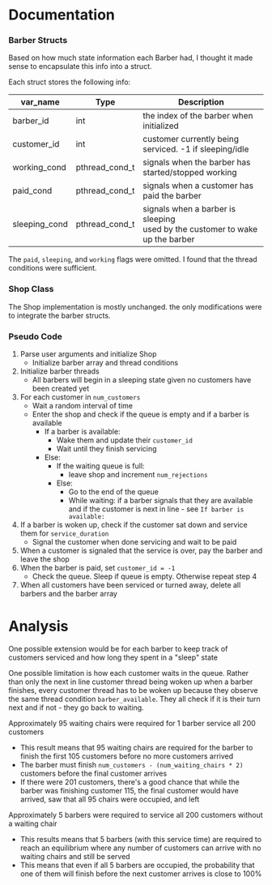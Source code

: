 # Documentation

### Barber Structs

Based on how much state information each Barber had, I thought it 
made sense to encapsulate this info into a struct.

Each struct stores the following info:

| var_name | Type | Description |
| ----------- | ----------- |----------- |
| barber_id | int | the index of the barber when initialized |
| customer_id | int | customer currently being serviced. -1 if sleeping/idle |
| working_cond | pthread_cond_t | signals when the barber has started/stopped working |
| paid_cond | pthread_cond_t | signals when a customer has paid the barber |
| sleeping_cond | pthread_cond_t | signals when a barber is sleeping <br > used by the customer to wake up the barber |

The `paid`, `sleeping`, and `working` flags were omitted. I found that
the thread conditions were sufficient.

### Shop Class
The Shop implementation is mostly unchanged. the only modifications were to integrate the barber structs.

### Pseudo Code
1. Parse user arguments and initialize Shop
   * Initialize barber array and thread conditions
2. Initialize barber threads
   * All barbers will begin in a sleeping state given no customers have been created yet
3. For each customer in `num_customers`
   * Wait a random interval of time
   * Enter the shop and check if the queue is empty and if a barber is available
       * If a barber is available:
           * Wake them and update their `customer_id`
           * Wait until they finish servicing
       * Else:
           * If the waiting queue is full:
               * leave shop and increment `num_rejections`
           * Else:
               * Go to the end of the queue
               * While waiting: if a barber signals that they are available and 
             if the customer is next in line - see `If barber is available:`
4. If a barber is woken up, check if the customer sat down and service them for `service_duration`
   * Signal the customer when done servicing and wait to be paid
5. When a customer is signaled that the service is over, pay the barber and leave the shop
6. When the barber is paid, set `customer_id = -1`
   * Check the queue. Sleep if queue is empty. Otherwise repeat step 4
7. When all customers have been serviced or turned away, delete all barbers and the barber array

# Analysis

One possible extension would be for each barber to keep track of 
customers serviced and how long they spent in a "sleep" state

One possible limitation is how each customer waits in the queue. Rather than
only the next in line customer thread being woken up when a barber finishes,
every customer thread has to be woken up because they observe the
same thread condition `barber_available`. They all check if it is their turn next and
if not - they go back to waiting.

Approximately 95 waiting chairs were required for 1 barber service all 200 customers  
* This result means that 95 waiting chairs are required for the barber to finish the first
105 customers before no more customers arrived
* The barber must finish `num_customers - (num_waiting_chairs * 2)` customers before the final customer arrives
* If there were 201 customers, there's a good chance that while the barber was finishing
customer 115, the final customer would have arrived, saw that all 95 chairs were occupied, and left

Approximately 5 barbers were required to service all 200 customers without a waiting chair
* This results means that 5 barbers (with this service time) are required to reach an equilibrium where any number
of customers can arrive with no waiting chairs and still be served
* This means that even if all 5 barbers are occupied, the probability that one of them will
finish before the next customer arrives is close to 100%


